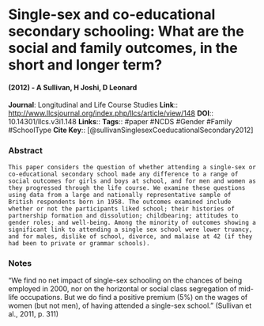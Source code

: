 # Single-sex and co-educational secondary schooling: What are the social and family outcomes, in the short and longer term?
#### (2012) - A Sullivan, H Joshi, D Leonard
**Journal**: Longitudinal and Life Course Studies
**Link**:: http://www.llcsjournal.org/index.php/llcs/article/view/148
**DOI**:: 10.14301/llcs.v3i1.148
**Links**:: 
**Tags**:: #paper #NCDS #Gender #Family #SchoolType 
**Cite Key**:: [@sullivanSinglesexCoeducationalSecondary2012]

### Abstract

```
This paper considers the question of whether attending a single-sex or co-educational secondary school made any difference to a range of social outcomes for girls and boys at school, and for men and women as they progressed through the life course. We examine these questions using data from a large and nationally representative sample of British respondents born in 1958. The outcomes examined include whether or not the participants liked school; their histories of partnership formation and dissolution; childbearing; attitudes to gender roles; and well-being. Among the minority of outcomes showing a significant link to attending a single sex school were lower truancy, and for males, dislike of school, divorce, and malaise at 42 (if they had been to private or grammar schools).
```

### Notes

“We find no net impact of single-sex schooling on the chances of being employed in 2000, nor on the horizontal or social class segregation of mid-life occupations. But we do find a positive premium (5%) on the wages of women (but not men), of having attended a single-sex school.” (Sullivan et al., 2011, p. 311)